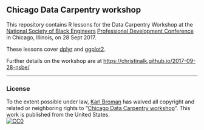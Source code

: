 ## Chicago Data Carpentry workshop

This repository contains R lessons for the Data Carpentry Workshop at
the [National Society of Black Engineers](http://www.nsbe.org/home.aspx)
[Professional Development Conference](http://www.nsbe.org/PDC.aspx) in
Chicago, Illinois, on 28 Sept 2017.

These lessons cover [dplyr](http://dplyr.tidyverse.org/) and
[ggplot2](http://ggplot2.tidyverse.org/).

Further details on the workshop are at <https://christinalk.github.io/2017-09-28-nsbe/>

---

### License

To the extent possible under law,
[Karl Broman](http://github.com/kbroman)
has waived all copyright and related or neighboring rights to
&ldquo;[Chicago Data Carpentry workshop](https://github.com/kbroman/Workshop_DataCarpNSBE)&rdquo;.
This work is published from the United States.
<br/>
[![CC0](http://i.creativecommons.org/p/zero/1.0/88x31.png)](http://creativecommons.org/publicdomain/zero/1.0/)
